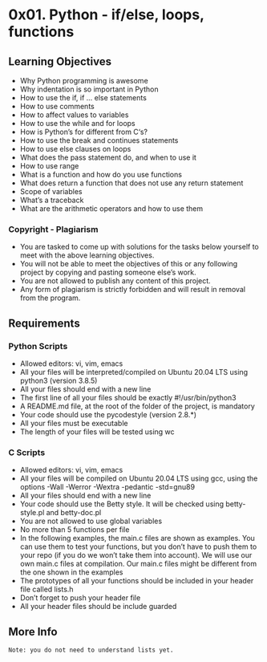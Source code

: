 # 0x01. Python - if/else, loops, functions

## Learning Objectives
 - Why Python programming is awesome
 - Why indentation is so important in Python
 - How to use the if, if ... else statements
 - How to use comments
 - How to affect values to variables
 - How to use the while and for loops
 - How is Python’s for different from C‘s?
 - How to use the break and continues statements
 - How to use else clauses on loops
 - What does the pass statement do, and when to use it
 - How to use range
 - What is a function and how do you use functions
 - What does return a function that does not use any return statement
 - Scope of variables
 - What’s a traceback
 - What are the arithmetic operators and how to use them

### Copyright - Plagiarism
 - You are tasked to come up with solutions for the tasks below yourself to meet with the above learning objectives.
 - You will not be able to meet the objectives of this or any following project by copying and pasting someone else’s work.
 - You are not allowed to publish any content of this project.
 - Any form of plagiarism is strictly forbidden and will result in removal from the program.

## Requirements
### Python Scripts
 - Allowed editors: vi, vim, emacs
 - All your files will be interpreted/compiled on Ubuntu 20.04 LTS using python3 (version 3.8.5)
 - All your files should end with a new line
 - The first line of all your files should be exactly #!/usr/bin/python3
 - A README.md file, at the root of the folder of the project, is mandatory
 - Your code should use the pycodestyle (version 2.8.*)
 - All your files must be executable
 - The length of your files will be tested using wc

### C Scripts
 - Allowed editors: vi, vim, emacs
 - All your files will be compiled on Ubuntu 20.04 LTS using gcc, using the options -Wall -Werror -Wextra -pedantic -std=gnu89
 - All your files should end with a new line
 - Your code should use the Betty style. It will be checked using betty-style.pl and betty-doc.pl
 - You are not allowed to use global variables
 - No more than 5 functions per file
 - In the following examples, the main.c files are shown as examples. You can use them to test your functions, but you don’t have to push them to your repo (if you do we won’t take them into account). We will use our own main.c files at compilation. Our main.c files might be different from the one shown in the examples
 - The prototypes of all your functions should be included in your header file called lists.h
 - Don’t forget to push your header file
 - All your header files should be include guarded

## More Info
	Note: you do not need to understand lists yet.
